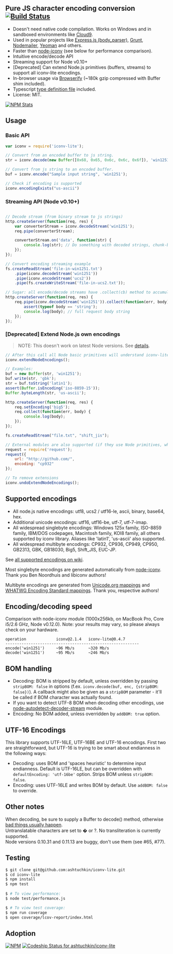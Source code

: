 ## Pure JS character encoding conversion [![Build Status](https://travis-ci.org/ashtuchkin/iconv-lite.svg?branch=master)](https://travis-ci.org/ashtuchkin/iconv-lite)

 * Doesn't need native code compilation. Works on Windows and in sandboxed environments like [Cloud9](http://c9.io).
 * Used in popular projects like [Express.js (body_parser)](https://github.com/expressjs/body-parser), 
   [Grunt](http://gruntjs.com/), [Nodemailer](http://www.nodemailer.com/), [Yeoman](http://yeoman.io/) and others.
 * Faster than [node-iconv](https://github.com/bnoordhuis/node-iconv) (see below for performance comparison).
 * Intuitive encode/decode API
 * Streaming support for Node v0.10+
 * [Deprecated] Can extend Node.js primitives (buffers, streams) to support all iconv-lite encodings.
 * In-browser usage via [Browserify](https://github.com/substack/node-browserify) (~180k gzip compressed with Buffer shim included).
 * Typescript [type definition file](https://github.com/ashtuchkin/iconv-lite/blob/master/lib/index.d.ts) included.
 * License: MIT.

[![NPM Stats](https://nodei.co/npm/iconv-lite.png?downloads=true&downloadRank=true)](https://npmjs.org/packages/iconv-lite/)

## Usage
### Basic API
```javascript
var iconv = require('iconv-lite');

// Convert from an encoded buffer to js string.
str = iconv.decode(new Buffer([0x68, 0x65, 0x6c, 0x6c, 0x6f]), 'win1251');

// Convert from js string to an encoded buffer.
buf = iconv.encode("Sample input string", 'win1251');

// Check if encoding is supported
iconv.encodingExists("us-ascii")
```

### Streaming API (Node v0.10+)
```javascript

// Decode stream (from binary stream to js strings)
http.createServer(function(req, res) {
    var converterStream = iconv.decodeStream('win1251');
    req.pipe(converterStream);

    converterStream.on('data', function(str) {
        console.log(str); // Do something with decoded strings, chunk-by-chunk.
    });
});

// Convert encoding streaming example
fs.createReadStream('file-in-win1251.txt')
    .pipe(iconv.decodeStream('win1251'))
    .pipe(iconv.encodeStream('ucs2'))
    .pipe(fs.createWriteStream('file-in-ucs2.txt'));

// Sugar: all encode/decode streams have .collect(cb) method to accumulate data.
http.createServer(function(req, res) {
    req.pipe(iconv.decodeStream('win1251')).collect(function(err, body) {
        assert(typeof body == 'string');
        console.log(body); // full request body string
    });
});
```

### [Deprecated] Extend Node.js own encodings
> NOTE: This doesn't work on latest Node versions. See [details](https://github.com/ashtuchkin/iconv-lite/wiki/Node-v4-compatibility).

```javascript
// After this call all Node basic primitives will understand iconv-lite encodings.
iconv.extendNodeEncodings();

// Examples:
buf = new Buffer(str, 'win1251');
buf.write(str, 'gbk');
str = buf.toString('latin1');
assert(Buffer.isEncoding('iso-8859-15'));
Buffer.byteLength(str, 'us-ascii');

http.createServer(function(req, res) {
    req.setEncoding('big5');
    req.collect(function(err, body) {
        console.log(body);
    });
});

fs.createReadStream("file.txt", "shift_jis");

// External modules are also supported (if they use Node primitives, which they probably do).
request = require('request');
request({
    url: "http://github.com/", 
    encoding: "cp932"
});

// To remove extensions
iconv.undoExtendNodeEncodings();
```

## Supported encodings

 *  All node.js native encodings: utf8, ucs2 / utf16-le, ascii, binary, base64, hex.
 *  Additional unicode encodings: utf16, utf16-be, utf-7, utf-7-imap.
 *  All widespread singlebyte encodings: Windows 125x family, ISO-8859 family, 
    IBM/DOS codepages, Macintosh family, KOI8 family, all others supported by iconv library. 
    Aliases like 'latin1', 'us-ascii' also supported.
 *  All widespread multibyte encodings: CP932, CP936, CP949, CP950, GB2313, GBK, GB18030, Big5, Shift_JIS, EUC-JP.

See [all supported encodings on wiki](https://github.com/ashtuchkin/iconv-lite/wiki/Supported-Encodings).

Most singlebyte encodings are generated automatically from [node-iconv](https://github.com/bnoordhuis/node-iconv). Thank you Ben Noordhuis and libiconv authors!

Multibyte encodings are generated from [Unicode.org mappings](http://www.unicode.org/Public/MAPPINGS/) and [WHATWG Encoding Standard mappings](http://encoding.spec.whatwg.org/). Thank you, respective authors!


## Encoding/decoding speed

Comparison with node-iconv module (1000x256kb, on MacBook Pro, Core i5/2.6 GHz, Node v0.12.0). 
Note: your results may vary, so please always check on your hardware.

    operation             iconv@2.1.4   iconv-lite@0.4.7
    ----------------------------------------------------------
    encode('win1251')     ~96 Mb/s      ~320 Mb/s
    decode('win1251')     ~95 Mb/s      ~246 Mb/s

## BOM handling

 * Decoding: BOM is stripped by default, unless overridden by passing `stripBOM: false` in options
   (f.ex. `iconv.decode(buf, enc, {stripBOM: false})`).
   A callback might also be given as a `stripBOM` parameter - it'll be called if BOM character was actually found.
 * If you want to detect UTF-8 BOM when decoding other encodings, use [node-autodetect-decoder-stream](https://github.com/danielgindi/node-autodetect-decoder-stream) module.
 * Encoding: No BOM added, unless overridden by `addBOM: true` option.

## UTF-16 Encodings

This library supports UTF-16LE, UTF-16BE and UTF-16 encodings. First two are straightforward, but UTF-16 is trying to be
smart about endianness in the following ways:
 * Decoding: uses BOM and 'spaces heuristic' to determine input endianness. Default is UTF-16LE, but can be 
   overridden with `defaultEncoding: 'utf-16be'` option. Strips BOM unless `stripBOM: false`.
 * Encoding: uses UTF-16LE and writes BOM by default. Use `addBOM: false` to override.

## Other notes

When decoding, be sure to supply a Buffer to decode() method, otherwise [bad things usually happen](https://github.com/ashtuchkin/iconv-lite/wiki/Use-Buffers-when-decoding).  
Untranslatable characters are set to � or ?. No transliteration is currently supported.  
Node versions 0.10.31 and 0.11.13 are buggy, don't use them (see #65, #77).  

## Testing

```bash
$ git clone git@github.com:ashtuchkin/iconv-lite.git
$ cd iconv-lite
$ npm install
$ npm test
    
$ # To view performance:
$ node test/performance.js

$ # To view test coverage:
$ npm run coverage
$ open coverage/lcov-report/index.html
```

## Adoption
[![NPM](https://nodei.co/npm-dl/iconv-lite.png)](https://nodei.co/npm/iconv-lite/)
[![Codeship Status for ashtuchkin/iconv-lite](https://www.codeship.com/projects/81670840-fa72-0131-4520-4a01a6c01acc/status)](https://www.codeship.com/projects/29053)
